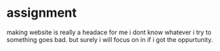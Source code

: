 # assignment 
making website is really a headace for me i dont know whatever i try to something goes bad. but surely i will focus on in if i got the oppurtunity.
